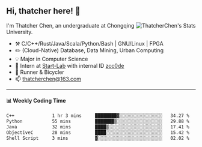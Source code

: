 ## Hi, thatcher here! :wave:

<img align="right" src="https://github-readme-stats.vercel.app/api?username=thatcherchen&title_color=333&text_color=777" alt="ThatcherChen's Stats" >

I'm Thatcher Chen, an undergraduate at Chongqing University.

- :hammer_and_pick:  C/C++/Rust/Java/Scala/Python/Bash | GNU/Linux | FPGA
- :pencil2:  (Cloud-Native) Database, Data Mining, Urban Computing
- :bulb:   Major in Computer Science
- :telescope:  Intern at [Start-Lab](https://github.com/Spatio-Temporal-Lab) with internal ID [zcc0de](https://github.com/zcc0de)
- :seedling:  Runner & Bicycler
- :mailbox: thatcherchen@163.com

---

#### :bar_chart: Weekly Coding Time

<!--START_SECTION:waka-->

```txt
C++              1 hr 3 mins     ████████▓░░░░░░░░░░░░░░░░   34.27 %
Python           55 mins         ███████▒░░░░░░░░░░░░░░░░░   29.88 %
Java             32 mins         ████▒░░░░░░░░░░░░░░░░░░░░   17.41 %
ObjectiveC       28 mins         ████░░░░░░░░░░░░░░░░░░░░░   15.42 %
Shell Script     3 mins          ▓░░░░░░░░░░░░░░░░░░░░░░░░   02.02 %
```

<!--END_SECTION:waka-->
